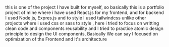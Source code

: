 this is one of the project I have built for myself, so basically this is a portfolio project of mine   where i have used React.js for my frontend, and for backend I used Node.js, Expres.js and to style I used tailwindcss unlike other projects where i used css or sass to style , here i tried to focus on writting clean code and components reusability and  I tried to  practice atomic design principle to design the UI components, Basically We can say I focused on optimization of the Frontend and It's architecture
